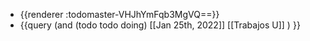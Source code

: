 - {{renderer :todomaster-VHJhYmFqb3MgVQ==}}
- {{query (and (todo todo doing) [[Jan 25th, 2022]] [[Trabajos U]] ) }}